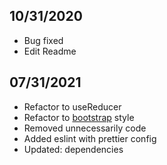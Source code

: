 ## 10/31/2020

- Bug fixed
- Edit Readme

## 07/31/2021

- Refactor to useReducer
- Refactor to [bootstrap](https://getbootstrap.com/docs/5.0/components/navs-tabs/) style
- Removed unnecessarily code
- Added eslint with prettier config
- Updated: dependencies
